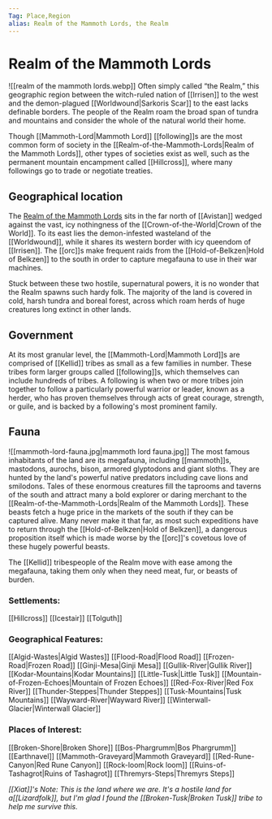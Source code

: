 ```yaml
---
Tag: Place,Region
alias: Realm of the Mammoth Lords, the Realm
---
```

# Realm of the Mammoth Lords
![[realm of the mammoth lords.webp]]
Often simply called “the Realm,” this geographic region between the witch-ruled nation of [[Irrisen]] to the west and the demon-plagued [[Worldwound|Sarkoris Scar]] to the east lacks definable borders. The people of the Realm roam the broad span of tundra and mountains and consider the whole of the natural world their home. 

Though [[Mammoth-Lord|Mammoth Lord]] [[following]]s are the most common  form of society in the [[Realm-of-the-Mammoth-Lords|Realm of the Mammoth Lords]], other types of societies exist as well, such as the permanent mountain encampment called [[Hillcross]], where many followings go to trade or negotiate treaties.

## Geographical location
The [Realm of the Mammoth Lords](https://pathfinderwiki.com/wiki/Realm_of_the_Mammoth_Lords) sits in the far north of [[Avistan]] wedged against the vast, icy nothingness of the [[Crown-of-the-World|Crown of the World]]. To its east lies the demon-infested wasteland of the [[Worldwound]], while it shares its western border with icy queendom of [[Irrisen]]. The [[orc]]s make frequent raids from the [[Hold-of-Belkzen|Hold of Belkzen]] to the south in order to capture megafauna to use in their war machines. 

Stuck between these two hostile, supernatural powers, it is no wonder that the Realm spawns such hardy folk. The majority of the land is covered in cold, harsh tundra and boreal forest, across which roam herds of huge creatures long extinct in other lands.

## Government
At its most granular level, the [[Mammoth-Lord|Mammoth Lord]]s are comprised of [[Kellid]] tribes as small as a few families in number. These tribes form larger groups called [[following]]s, which themselves can include hundreds of tribes. A following is when two or more tribes join together to follow a particularly powerful warrior or leader, known as a herder, who has proven themselves through acts of great courage, strength, or guile, and is backed by a following's most prominent family.

## Fauna
![[mammoth-lord-fauna.jpg|mammoth lord fauna.jpg]]
The most famous inhabitants of the land are its megafauna, including [[mammoth]]s, mastodons, aurochs, bison, armored glyptodons and giant sloths. They are hunted by the land's powerful native predators including cave lions and smilodons. Tales of these enormous creatures fill the taprooms and taverns of the south and attract many a bold explorer or daring merchant to the [[Realm-of-the-Mammoth-Lords|Realm of the Mammoth Lords]]. These beasts fetch a huge price in the markets of the south if they can be captured alive. Many never make it that far, as most such expeditions have to return through the [[Hold-of-Belkzen|Hold of Belkzen]], a dangerous proposition itself which is made worse by the [[orc]]'s covetous love of these hugely powerful beasts.

The [[Kellid]] tribespeople of the Realm move with ease among the megafauna, taking them only when they need meat, fur, or beasts of burden.

### Settlements:
[[Hillcross]]
[[Icestair]]
[[Tolguth]]

### Geographical Features:
[[Algid-Wastes|Algid Wastes]]
[[Flood-Road|Flood Road]]
[[Frozen-Road|Frozen Road]]
[[Ginji-Mesa|Ginji Mesa]]
[[Gullik-River|Gullik River]]
[[Kodar-Mountains|Kodar Mountains]]
[[Little-Tusk|Little Tusk]]
[[Mountain-of-Frozen-Echoes|Mountain of Frozen Echoes]]
[[Red-Fox-River|Red Fox River]]
[[Thunder-Steppes|Thunder Steppes]]
[[Tusk-Mountains|Tusk Mountains]]
[[Wayward-River|Wayward River]]
[[Winterwall-Glacier|Winterwall Glacier]]

### Places of Interest:
[[Broken-Shore|Broken Shore]]
[[Bos-Phargrumm|Bos Phargrumm]]
[[Earthnavel]]
[[Mammoth-Graveyard|Mammoth Graveyard]]
[[Red-Rune-Canyon|Red Rune Canyon]]
[[Rock-loom|Rock loom]]
[[Ruins-of-Tashagrot|Ruins of Tashagrot]]
[[Thremyrs-Steps|Thremyrs Steps]]

*[[Xiat]]'s Note: This is the land where we are. It's a hostile land for a[[Lizardfolk]], but I'm glad I found the [[Broken-Tusk|Broken Tusk]] tribe to help me survive this.* 